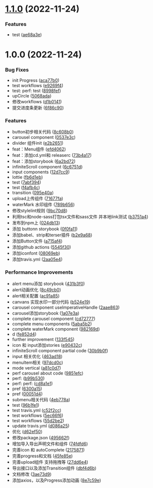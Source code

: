 # [1.1.0](https://github.com/panyushan-jade/dui/compare/v1.0.0...v1.1.0) (2022-11-24)


### Features

* test ([ae68a3e](https://github.com/panyushan-jade/dui/commit/ae68a3eda02e50e8ec5888a013b9c8fcf0b4d661))

# 1.0.0 (2022-11-24)


### Bug Fixes

* init Progress ([aca77b0](https://github.com/panyushan-jade/dui/commit/aca77b08d74883094134e64f4a9921bf3a47cdb3))
* test workflows ([e9269f4](https://github.com/panyushan-jade/dui/commit/e9269f42427ae3f86b3f7d15796723e806c9063c))
* test: perf: test ([8998fef](https://github.com/panyushan-jade/dui/commit/8998fef6f978dbcaca21bd12ca4fd09d795edda9))
* upCircle ([5068ada](https://github.com/panyushan-jade/dui/commit/5068adaec413d4933016b5ca8fa0459df4e35fd4))
* 修改workflows ([d1b0141](https://github.com/panyushan-jade/dui/commit/d1b0141d2e8f80330178e69fae6c62b0e3dd663b))
* 提交进度条更新 ([6f86c90](https://github.com/panyushan-jade/dui/commit/6f86c9025712e90876298d9e06fe5d6630452143))


### Features

* button初步相关代码 ([8c608b0](https://github.com/panyushan-jade/dui/commit/8c608b0a64211adaf04d107e29fcba2e423efcfc))
* carousel component ([0537e3c](https://github.com/panyushan-jade/dui/commit/0537e3cc2bd188fd5a59d1759a4adc4be35b2e32))
* divider 组件init ([e2b2651](https://github.com/panyushan-jade/dui/commit/e2b2651667d8e685bcedf61909c2efdd483a695d))
* feat：Menu组件 ([efd4062](https://github.com/panyushan-jade/dui/commit/efd4062e71d12014ef99e78a1f5b746a4dcb84a7))
* feat：添加cd.yml和 releaserc ([73b4a17](https://github.com/panyushan-jade/dui/commit/73b4a17588b9513762ad91f76891ccc25afad929))
* feat：添加storybook ([6a2bd72](https://github.com/panyushan-jade/dui/commit/6a2bd72268290e25ca42b715c933477e21c5e020))
* infiniteScroll component ([6c6751d](https://github.com/panyushan-jade/dui/commit/6c6751da49386ce259c20c4fdcac17a34496e00d))
* input components ([12d7cc9](https://github.com/panyushan-jade/dui/commit/12d7cc9e985037173a28a40a0932bfb85ed09446))
* lottie ([fb6d1eb](https://github.com/panyushan-jade/dui/commit/fb6d1eb9b5b0660dd63dc1d60d994d6e624b1cac))
* test ([7abf394](https://github.com/panyushan-jade/dui/commit/7abf3944ee7cb07dd323f74f61a86d93c05b1131))
* test ([f4afb4c](https://github.com/panyushan-jade/dui/commit/f4afb4cf85a152a9b7fe785ba04629384f00c651))
* transition ([095e40a](https://github.com/panyushan-jade/dui/commit/095e40a989a853f03581535529013d42960b6269))
* upload上传组件 ([71677fa](https://github.com/panyushan-jade/dui/commit/71677fac2cc1cfcd522a46dcf196f6da18c2c0c8))
* waterMark 水印组件 ([789b656](https://github.com/panyushan-jade/dui/commit/789b6561cdc5004d08efe52dfb6b4858406888e8))
* 修改stylelint规则 ([9bc70d8](https://github.com/panyushan-jade/dui/commit/9bc70d81b9f6e8ffa9c0a36428d56dadf84a8b3e))
* 利用tsc和node-sass打包tsx文件和sass文件 并本地link测试 ([b3751a4](https://github.com/panyushan-jade/dui/commit/b3751a4f9a08ee3acd2a79041fee1921b1e42b1e))
* 发布到npm上 ([024db13](https://github.com/panyushan-jade/dui/commit/024db135219a777c505229ac5e695cd57196b20b))
* 添加 buttonn storybook ([0f0fa11](https://github.com/panyushan-jade/dui/commit/0f0fa118ae01b09ff9c17d16b411222f1f5f2c29))
* 添加babel、strip和terser插件 ([b2e9a68](https://github.com/panyushan-jade/dui/commit/b2e9a688411768cee6f47cdd145cb98a9ba828a3))
* 添加Button文件 ([a715af4](https://github.com/panyushan-jade/dui/commit/a715af44d1bbcdc14608f9e14b2712c0cbba4428))
* 添加github actions ([5545f30](https://github.com/panyushan-jade/dui/commit/5545f305663ecc5109ec80932aee7c5de70222d2))
* 添加iconfont ([08069eb](https://github.com/panyushan-jade/dui/commit/08069eb0dde8ebf6225c7862562d7737e839159c))
* 添加travis.yml ([2aa05e4](https://github.com/panyushan-jade/dui/commit/2aa05e4d7ba162aed7f92c28bca5322aaf3995ed))


### Performance Improvements

* alert menu添加 storybook ([431b3f0](https://github.com/panyushan-jade/dui/commit/431b3f01681269eb2a737cf49636fc7774dedcff))
* alert动画优化 ([8c49cb0](https://github.com/panyushan-jade/dui/commit/8c49cb0a3f9e18fa609dc170007a1b6c6f114d88))
* alert相关配置 ([ac91a85](https://github.com/panyushan-jade/dui/commit/ac91a855bb32427d9cac019466e2ede9e4245a46))
* canvans 实现水印一部分代码 ([b524e19](https://github.com/panyushan-jade/dui/commit/b524e19372446f83d315fbca8475d5232ac76c21))
* carousel component useImperativeHandle ([2aae863](https://github.com/panyushan-jade/dui/commit/2aae8632fbe616713ec748747b19552d030666bd))
* carousel添加storybook ([1a07e3a](https://github.com/panyushan-jade/dui/commit/1a07e3aabf889b33910fbaa225a20eee54462b29))
* complete carousel component ([cd72777](https://github.com/panyushan-jade/dui/commit/cd727778c495ff369c44868c2f5da67fa0e32833))
* complete menu components ([5aba5b2](https://github.com/panyushan-jade/dui/commit/5aba5b2ea9809ded3e377c36264b9547620ff02f))
* complete waterMark component ([982169d](https://github.com/panyushan-jade/dui/commit/982169de803c75cbb2f8d8a4caaeb724231873ab))
* d ([fe852d4](https://github.com/panyushan-jade/dui/commit/fe852d40e3b79a050c7e1aacb847322063b72ccd))
* further improvement ([133f545](https://github.com/panyushan-jade/dui/commit/133f545c05b6674521568f17c5ac84c9f5471e06))
* icon 和 input添加stories ([e90432c](https://github.com/panyushan-jade/dui/commit/e90432c68fe6f7eaf9d829f0b7a9562b7344a7ea))
* infiniteScroll component partial code ([30b9b0f](https://github.com/panyushan-jade/dui/commit/30b9b0fb46e948868f9d9d5cc6757f12fef77f8a))
* input 相关优化 ([463ad18](https://github.com/panyushan-jade/dui/commit/463ad182596a84eb496be67d615c0098c8b075a4))
* menuItem相关 ([97dcd0c](https://github.com/panyushan-jade/dui/commit/97dcd0cd89374b2b16682005987a52eb1e661be1))
* mode vertical ([a81c0d7](https://github.com/panyushan-jade/dui/commit/a81c0d79937bbd47efa7b036729ae2407b98e89a))
* perf carousel about code ([9851efc](https://github.com/panyushan-jade/dui/commit/9851efc8a0c0cfac4b4b32bf151419de782a098e))
* perf: ([b99b530](https://github.com/panyushan-jade/dui/commit/b99b5307877a7113a87099691e9de36665924eb9))
* perf: perf: ([cd8a1e1](https://github.com/panyushan-jade/dui/commit/cd8a1e1d1913ae8527e6364a8c623ce47cff0f84))
* pref ([6300a15](https://github.com/panyushan-jade/dui/commit/6300a151b3991feb9d6eece433adadc0caa61144))
* pref ([00051d4](https://github.com/panyushan-jade/dui/commit/00051d4a7c9b00567153b10376d5bfcacad20bca))
* submenu相关代码 ([4eb778a](https://github.com/panyushan-jade/dui/commit/4eb778aea99ccaee53cbb352e8df70f58d1da2d3))
* test ([96b1fe1](https://github.com/panyushan-jade/dui/commit/96b1fe189acab3016f9cb77e7ea6d8ef6774fe19))
* test travis.yml ([c52f2cc](https://github.com/panyushan-jade/dui/commit/c52f2cc83fe21cab06ad2d1f0e2f3c54a97a55a0))
* test workflows ([5ec66f6](https://github.com/panyushan-jade/dui/commit/5ec66f6a2afa3dc4eab65e7cc02709046285ea65))
* test workflows ([55d2be2](https://github.com/panyushan-jade/dui/commit/55d2be2ee0597acfed1d9c2b0d9a33fec3964469))
* update travis.yml ([d086a25](https://github.com/panyushan-jade/dui/commit/d086a25fffa16a12f0b75132268d6fa4a0d5c034))
* 优化 ([d62ef50](https://github.com/panyushan-jade/dui/commit/d62ef5090ed8b73e92415b1faa292344a2ada9ec))
* 修改package.json ([495662f](https://github.com/panyushan-jade/dui/commit/495662f63dd2fe0a7a5c5b34132b553f3f812468))
* 增加导入导出声明文件和组件 ([74fdfd6](https://github.com/panyushan-jade/dui/commit/74fdfd6fe3a83c926f8306956fc9226220582224))
* 完善icon 和 autoComplete ([2175871](https://github.com/panyushan-jade/dui/commit/21758719ec4d2f3b4dddcbcb0c1322f4bbb78698))
* 完善progress和文档 ([45fe85e](https://github.com/panyushan-jade/dui/commit/45fe85e587fcf202b11f13ec052f0ea90e1c1a65))
* 完善upload组件 支持拖拽等 ([27dd6e4](https://github.com/panyushan-jade/dui/commit/27dd6e475fe206a2e7b24df94de05721545450a7))
* 导出接口以及添加Transition组件 ([dbf4d6b](https://github.com/panyushan-jade/dui/commit/dbf4d6bf0dd6717932f30d774c5fb4555dcb0b4b))
* 文档修改 ([3ae73d9](https://github.com/panyushan-jade/dui/commit/3ae73d90b0a2e83b73e0fe0467f1195159931b1e))
* 添加axios，以及Progress添加动画 ([8e7c59e](https://github.com/panyushan-jade/dui/commit/8e7c59ee57e6a4287abb31d09adf28bc9ea648ed))
